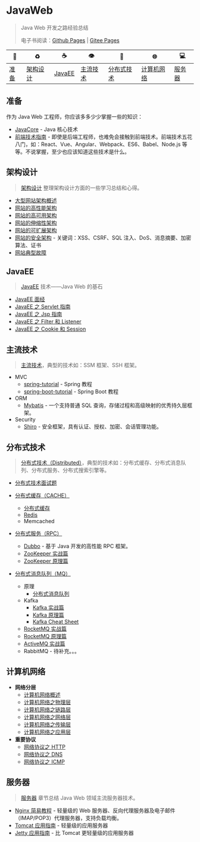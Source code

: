 # JavaWeb

> Java Web 开发之路经验总结
>
> 电子书阅读：[Github Pages](https://dunwu.github.io/javaweb/) | [Gitee Pages](https://turnon.gitee.io/javaweb/)

| :beginner:    | :recycle:             | :coffee:          | :eye:                 | :eyes:                    | :globe_with_meridians:    | :computer:        |
| ------------- | --------------------- | ----------------- | --------------------- | ------------------------- | ------------------------- | ----------------- |
| [准备](#准备) | [架构设计](#架构设计) | [JavaEE](#javaee) | [主流技术](#主流技术) | [分布式技术](#分布式技术) | [计算机网络](#计算机网络) | [服务器](#服务器) |

<!-- TOC -->

## 准备

作为 Java Web 工程师，你应该多多少少掌握一些的知识：

- [JavaCore](https://dunwu.github.io/javacore/) - Java 核心技术
- [前端技术指南](https://github.com/dunwu/frontend-tutorial) - 即使是后端工程师，也难免会接触到前端技术。前端技术五花八门，如：React、Vue、Angular、Webpack、ES6、Babel、Node.js 等等。不说掌握，至少也应该知道这些技术是什么。

## 架构设计

> [架构设计](docs/architecture/) 整理架构设计方面的一些学习总结和心得。

- [大型网站架构概述](docs/architecture/大型网站架构概述.md)
- [网站的高性能架构](docs/architecture/网站的高性能架构.md)
- [网站的高可用架构](docs/architecture/网站的高可用架构.md)
- [网站的伸缩性架构](docs/architecture/网站的伸缩性架构.md)
- [网站的可扩展架构](docs/architecture/网站的可扩展架构.md)
- [网站的安全架构](docs/architecture/网站的安全架构.md) - 关键词：XSS、CSRF、SQL 注入、DoS、消息摘要、加密算法、证书
- [网站典型故障](docs/architecture/网站典型故障.md)

## JavaEE

> [JavaEE](docs/javaee/) 技术——Java Web 的基石

- [JavaEE 面经](docs/javaee/javaee-interview.md)
- [JavaEE 之 Servlet 指南](docs/javaee/javaee-servlet.md)
- [JavaEE 之 Jsp 指南](docs/javaee/javaee-jsp.md)
- [JavaEE 之 Filter 和 Listener](docs/javaee/javaee-filter-listener.md)
- [JavaEE 之 Cookie 和 Session](docs/javaee/javaee-cookie-sesion.md)

## 主流技术

> [主流技术](docs/standalone/)，典型的技术如：SSM 框架、SSH 框架。

- MVC
  - [spring-tutorial](https://dunwu.gitbooks.io/spring-tutorial/) - Spring 教程
  - [spring-boot-tutorial](https://dunwu.github.io/spring-boot-tutorial/) - Spring Boot 教程
- ORM
  - [Mybatis](docs/standalone/orm/mybatis.md) - 一个支持普通 SQL 查询，存储过程和高级映射的优秀持久层框架。
- Security
  - [Shiro](docs/standalone/security/shiro.md) - 安全框架，具有认证、授权、加密、会话管理功能。

## 分布式技术

> [分布式技术（Distributed）](docs/distributed/)，典型的技术如：分布式缓存、分布式消息队列、分布式服务、分布式搜索引擎等。

- [分布式技术面试题](docs/distributed/分布式技术面试题.md)

- [分布式缓存（CACHE）](docs/distributed/cache)
  - [分布式缓存](docs/distributed/cache/分布式缓存.md)
  - [Redis](docs/distributed/cache/redis.md)
  - Memcached
- [分布式服务（RPC）](docs/distributed/rpc)
  - [Dubbo](docs/distributed/rpc/dubbo.md) - 基于 Java 开发的高性能 RPC 框架。
  - [ZooKeeper 实战篇](docs/distributed/rpc/zookeeper-basics.md)
  - [ZooKeeper 原理篇](docs/distributed/rpc/zookeeper-advanced.md)
- [分布式消息队列（MQ）](docs/distributed/mq)

  - 原理
    - [分布式消息队列](docs/distributed/mq/分布式消息队列.md)
  - Kafka
    - [Kafka 实战篇](docs/distributed/mq/kafka/kafka-basics.md)
    - [Kafka 原理篇](docs/distributed/mq/kafka/kafka-advanced.md)
    - [Kafka Cheat Sheet](docs/distributed/mq/kafka/kafka-cheat-sheet.md)
  - [RocketMQ 实战篇](docs/distributed/mq/rocketmq-basics.md)
  - [RocketMQ 原理篇](docs/distributed/mq/rocketmq-basics.md)
  - [ActiveMQ 实战篇](docs/distributed/mq/ActiveMQ.md)
  - RabbitMQ - 待补充。。。

## 计算机网络

- **网络分层**
  - [计算机网络概述](docs/network/network-guide.md)
  - [计算机网络之物理层](docs/network/network-physical.md)
  - [计算机网络之链路层](docs/network/network-data-link.md)
  - [计算机网络之网络层](docs/network/network-network.md)
  - [计算机网络之传输层](docs/network/network-transport.md)
  - [计算机网络之应用层](docs/network/network-application.md)
- **重要协议**
  - [网络协议之 HTTP](docs/network/protocol/http.md)
  - [网络协议之 DNS](docs/network/protocol/dns.md)
  - [网络协议之 ICMP](docs/network/protocol/icmp.md)

## 服务器

> [服务器](docs/server/) 章节总结 Java Web 领域主流服务器技术。

- [Nginx 简易教程](https://github.com/dunwu/nginx-tutorial) - 轻量级的 Web 服务器、反向代理服务器及电子邮件（IMAP/POP3）代理服务器，支持负载均衡。
- [Tomcat 应用指南](docs/server/tomcat.md) - 轻量级的应用服务器
- [Jetty 应用指南](docs/server/jetty.md) - 比 Tomcat 更轻量级的应用服务器
